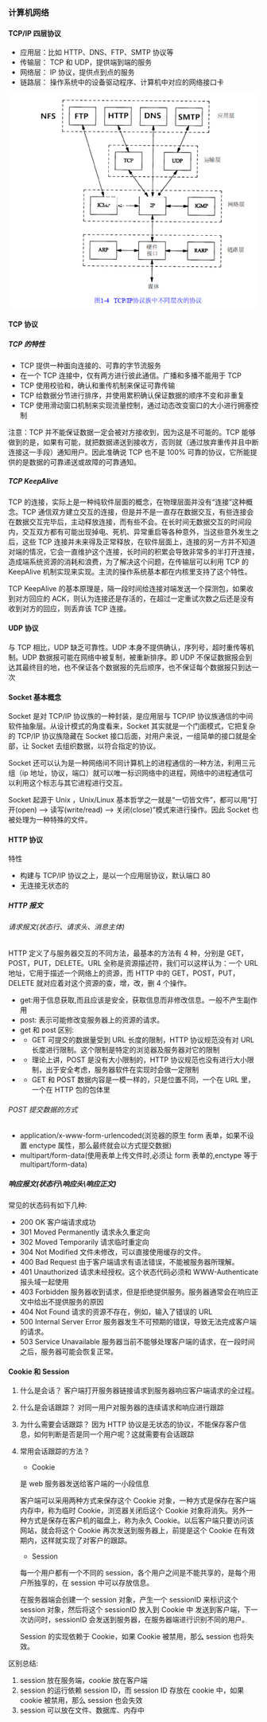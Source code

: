 ### 计算机网络

#### TCP/IP 四层协议

- 应用层：比如 HTTP、DNS、FTP、SMTP 协议等
- 传输层： TCP 和 UDP，提供端到端的服务
- 网络层： IP 协议，提供点到点的服务
- 链路层： 操作系统中的设备驱动程序、计算机中对应的网络接口卡

![PNG](\images\tcp_ip4.png)

#### TCP 协议

##### TCP 的特性

- TCP 提供一种面向连接的、可靠的字节流服务
- 在一个 TCP 连接中，仅有两方进行彼此通信。广播和多播不能用于 TCP
- TCP 使用校验和，确认和重传机制来保证可靠传输
- TCP 给数据分节进行排序，并使用累积确认保证数据的顺序不变和非重复
- TCP 使用滑动窗口机制来实现流量控制，通过动态改变窗口的大小进行拥塞控制

注意：TCP 并不能保证数据一定会被对方接收到，因为这是不可能的。TCP 能够做到的是，如果有可能，就把数据递送到接收方，否则就（通过放弃重传并且中断连接这一手段）通知用户。因此准确说 TCP 也不是 100% 可靠的协议，它所能提供的是数据的可靠递送或故障的可靠通知。

##### TCP KeepAlive

TCP 的连接，实际上是一种纯软件层面的概念，在物理层面并没有“连接”这种概念。TCP 通信双方建立交互的连接，但是并不是一直存在数据交互，有些连接会在数据交互完毕后，主动释放连接，而有些不会。在长时间无数据交互的时间段内，交互双方都有可能出现掉电、死机、异常重启等各种意外，当这些意外发生之后，这些 TCP 连接并未来得及正常释放，在软件层面上，连接的另一方并不知道对端的情况，它会一直维护这个连接，长时间的积累会导致非常多的半打开连接，造成端系统资源的消耗和浪费，为了解决这个问题，在传输层可以利用 TCP 的 KeepAlive 机制实现来实现。主流的操作系统基本都在内核里支持了这个特性。

TCP KeepAlive 的基本原理是，隔一段时间给连接对端发送一个探测包，如果收到对方回应的 ACK，则认为连接还是存活的，在超过一定重试次数之后还是没有收到对方的回应，则丢弃该 TCP 连接。

#### UDP 协议

与 TCP 相比，UDP 缺乏可靠性。UDP 本身不提供确认，序列号，超时重传等机制。UDP 数据报可能在网络中被复制，被重新排序。即 UDP 不保证数据报会到达其最终目的地，也不保证各个数据报的先后顺序，也不保证每个数据报只到达一次

#### Socket 基本概念

Socket 是对 TCP/IP 协议族的一种封装，是应用层与 TCP/IP 协议族通信的中间软件抽象层。从设计模式的角度看来，Socket 其实就是一个门面模式，它把复杂的 TCP/IP 协议族隐藏在 Socket 接口后面，对用户来说，一组简单的接口就是全部，让 Socket 去组织数据，以符合指定的协议。

Socket 还可以认为是一种网络间不同计算机上的进程通信的一种方法，利用三元组（ip 地址，协议，端口）就可以唯一标识网络中的进程，网络中的进程通信可以利用这个标志与其它进程进行交互。

Socket 起源于 Unix ，Unix/Linux 基本哲学之一就是“一切皆文件”，都可以用“打开(open) –> 读写(write/read) –> 关闭(close)”模式来进行操作。因此 Socket 也被处理为一种特殊的文件。

#### HTTP 协议

特性

- 构建与 TCP/IP 协议之上，是以一个应用层协议，默认端口 80
- 无连接无状态的

##### HTTP 报文

###### 请求报文(状态行、请求头、消息主体)

HTTP 定义了与服务器交互的不同方法，最基本的方法有 4 种，分别是 GET，POST，PUT，DELETE。URL 全称是资源描述符，我们可以这样认为：一个 URL 地址，它用于描述一个网络上的资源，而 HTTP 中的 GET，POST，PUT，DELETE 就对应着对这个资源的查，增，改，删 4 个操作。

- get:用于信息获取,而且应该是安全，获取信息而非修改信息。一般不产生副作用
- post: 表示可能修改变服务器上的资源的请求。
- get 和 post 区别:
- - GET 可提交的数据量受到 URL 长度的限制，HTTP 协议规范没有对 URL 长度进行限制。这个限制是特定的浏览器及服务器对它的限制
- - 理论上讲，POST 是没有大小限制的，HTTP 协议规范也没有进行大小限制，出于安全考虑，服务器软件在实现时会做一定限制
- - GET 和 POST 数据内容是一模一样的，只是位置不同，一个在 URL 里，一个在 HTTP 包的包体里

###### POST 提交数据的方式

- application/x-www-form-urlencoded(浏览器的原生 form 表单，如果不设置 enctype 属性，那么最终就会以方式提交数据)
- multipart/form-data(使用表单上传文件时,必须让 form 表单的,enctype 等于 multipart/form-data)

##### 响应报文(状态行\响应头\响应正文)

常见的状态码有如下几种:

- 200 OK 客户端请求成功
- 301 Moved Permanently 请求永久重定向
- 302 Moved Temporarily 请求临时重定向
- 304 Not Modified 文件未修改，可以直接使用缓存的文件。
- 400 Bad Request 由于客户端请求有语法错误，不能被服务器所理解。
- 401 Unauthorized 请求未经授权。这个状态代码必须和 WWW-Authenticate 报头域一起使用
- 403 Forbidden 服务器收到请求，但是拒绝提供服务。服务器通常会在响应正文中给出不提供服务的原因
- 404 Not Found 请求的资源不存在，例如，输入了错误的 URL
- 500 Internal Server Error 服务器发生不可预期的错误，导致无法完成客户端的请求。
- 503 Service Unavailable 服务器当前不能够处理客户端的请求，在一段时间之后，服务器可能会恢复正常。

#### Cookie 和 Session

1. 什么是会话？
   客户端打开服务器链接请求到服务器响应客户端请求的全过程。
2. 什么是会话跟踪？
   对同一用户对服务器的连续请求和响应进行跟踪
3. 为什么需要会话跟踪？
   因为 HTTP 协议是无状态的协议，不能保存客户信息，如何判断是否是同一个用户呢？这就需要有会话跟踪
4. 常用会话跟踪的方法？

   - Cookie

   是 web 服务器发送给客户端的一小段信息

   客户端可以采用两种方式来保存这个 Cookie 对象，一种方式是保存在客户端内存中，称为临时 Cookie，浏览器关闭后这个 Cookie 对象将消失。另外一种方式是保存在客户机的磁盘上，称为永久 Cookie。以后客户端只要访问该网站，就会将这个 Cookie 再次发送到服务器上，前提是这个 Cookie 在有效期内，这样就实现了对客户的跟踪。

   - Session

   每一个用户都有一个不同的 session，各个用户之间是不能共享的，是每个用户所独享的，在 session 中可以存放信息。

   在服务器端会创建一个 session 对象，产生一个 sessionID 来标识这个 session 对象，然后将这个 sessionID 放入到 Cookie 中 发送到客户端，下一次访问时，sessionID 会发送到服务器，在服务器端进行识别不同的用户。

   Session 的实现依赖于 Cookie，如果 Cookie 被禁用，那么 session 也将失效。

区别总结:

1. session 放在服务端，cookie 放在客户端
2. session 的运行依赖 session ID，而 session ID 存放在 cookie 中，如果 cookie 被禁用，那么 session 也会失效
3. session 可以放在文件、数据库、内存中
